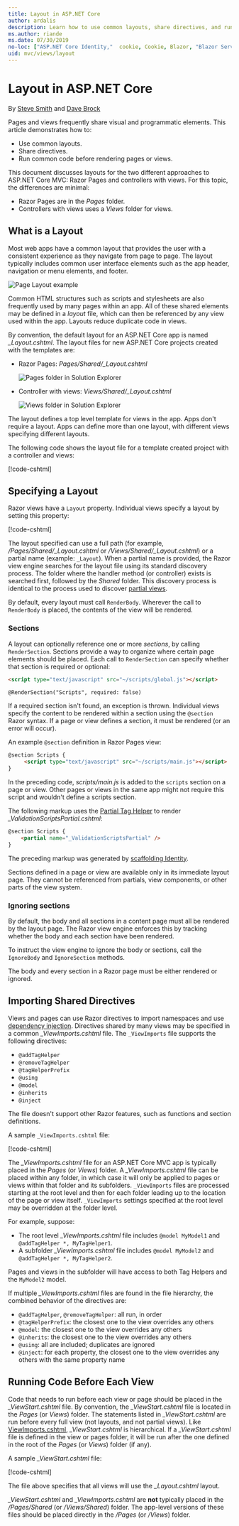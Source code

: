 ```yaml
---
title: Layout in ASP.NET Core
author: ardalis
description: Learn how to use common layouts, share directives, and run common code before rendering views in an ASP.NET Core app.
ms.author: riande
ms.date: 07/30/2019
no-loc: ["ASP.NET Core Identity,"  cookie, Cookie, Blazor, "Blazor Server", "Blazor WebAssembly", "Identity", "Let's Encrypt", Razor, SignalR]
uid: mvc/views/layout
---
```

# Layout in ASP.NET Core

By [Steve Smith](https://ardalis.com/) and [Dave Brock](https://twitter.com/daveabrock)

Pages and views frequently share visual and programmatic elements. This article demonstrates how to:

* Use common layouts.
* Share directives.
* Run common code before rendering pages or views.

This document discusses layouts for the two different approaches to ASP.NET Core MVC: Razor Pages and controllers with views. For this topic, the differences are minimal:

* Razor Pages are in the *Pages* folder.
* Controllers with views uses a *Views* folder for views.

## What is a Layout

Most web apps have a common layout that provides the user with a consistent experience as they navigate from page to page. The layout typically includes common user interface elements such as the app header, navigation or menu elements, and footer.

![Page Layout example](layout/_static/page-layout.png)

Common HTML structures such as scripts and stylesheets are also frequently used by many pages within an app. All of these shared elements may be defined in a *layout* file, which can then be referenced by any view used within the app. Layouts reduce duplicate code in views.

By convention, the default layout for an ASP.NET Core app is named *_Layout.cshtml*. The layout files for new ASP.NET Core projects created with the templates are:

* Razor Pages: *Pages/Shared/_Layout.cshtml*

  ![Pages folder in Solution Explorer](layout/_static/rp-web-project-views.png)

* Controller with views: *Views/Shared/_Layout.cshtml*

  ![Views folder in Solution Explorer](layout/_static/mvc-web-project-views.png)

The layout defines a top level template for views in the app. Apps don't require a layout. Apps can define more than one layout, with different views specifying different layouts.

The following code shows the layout file for a template created project with a controller and views:

[!code-cshtml[](~/common/samples/WebApplication1/Views/Shared/_Layout.cshtml?highlight=44,72)]

## Specifying a Layout

Razor views have a `Layout` property. Individual views specify a layout by setting this property:

[!code-cshtml[](../../common/samples/WebApplication1/Views/_ViewStart.cshtml?highlight=2)]

The layout specified can use a full path (for example, */Pages/Shared/_Layout.cshtml* or */Views/Shared/_Layout.cshtml*) or a partial name (example: `_Layout`). When a partial name is provided, the Razor view engine searches for the layout file using its standard discovery process. The folder where the handler method (or controller) exists is searched first, followed by the *Shared* folder. This discovery process is identical to the process used to discover [partial views](xref:mvc/views/partial#partial-view-discovery).

By default, every layout must call `RenderBody`. Wherever the call to `RenderBody` is placed, the contents of the view will be rendered.

<a name="layout-sections-label"></a>
<!-- https://stackoverflow.com/questions/23327578 -->
### Sections

A layout can optionally reference one or more *sections*, by calling `RenderSection`. Sections provide a way to organize where certain page elements should be placed. Each call to `RenderSection` can specify whether that section is required or optional:

```html
<script type="text/javascript" src="~/scripts/global.js"></script>

@RenderSection("Scripts", required: false)
```

If a required section isn't found, an exception is thrown. Individual views specify the content to be rendered within a section using the `@section` Razor syntax. If a page or view defines a section, it must be rendered (or an error will occur).

An example `@section` definition in Razor Pages view:

```html
@section Scripts {
     <script type="text/javascript" src="~/scripts/main.js"></script>
}
```

In the preceding code, *scripts/main.js* is added to the `scripts` section on a page or view. Other pages or views in the same app might not require this script and wouldn't define a scripts section.

The following markup uses the [Partial Tag Helper](xref:mvc/views/tag-helpers/builtin-th/partial-tag-helper) to render  *_ValidationScriptsPartial.cshtml*:

```html
@section Scripts {
    <partial name="_ValidationScriptsPartial" />
}
```

The preceding markup was generated by [scaffolding Identity](xref:security/authentication/scaffold-identity).

Sections defined in a page or view are available only in its immediate layout page. They cannot be referenced from partials, view components, or other parts of the view system.

### Ignoring sections

By default, the body and all sections in a content page must all be rendered by the layout page. The Razor view engine enforces this by tracking whether the body and each section have been rendered.

To instruct the view engine to ignore the body or sections, call the `IgnoreBody` and `IgnoreSection` methods.

The body and every section in a Razor page must be either rendered or ignored.

<a name="viewimports"></a>

## Importing Shared Directives

Views and pages can use Razor directives to import namespaces and use [dependency injection](dependency-injection.md). Directives shared by many views may be specified in a common *_ViewImports.cshtml* file. The `_ViewImports` file supports the following directives:

* `@addTagHelper`
* `@removeTagHelper`
* `@tagHelperPrefix`
* `@using`
* `@model`
* `@inherits`
* `@inject`

The file doesn't support other Razor features, such as functions and section definitions.

A sample `_ViewImports.cshtml` file:

[!code-cshtml[](../../common/samples/WebApplication1/Views/_ViewImports.cshtml)]

The *_ViewImports.cshtml* file for an ASP.NET Core MVC app is typically placed in the *Pages* (or *Views*) folder. A *_ViewImports.cshtml* file can be placed within any folder, in which case it will only be applied to pages or views within that folder and its subfolders. `_ViewImports` files are processed starting at the root level and then for each folder leading up to the location of the page or view itself. `_ViewImports` settings specified at the root level may be overridden at the folder level.

For example, suppose:

* The  root level *_ViewImports.cshtml* file includes `@model MyModel1` and `@addTagHelper *, MyTagHelper1`.
* A subfolder  *_ViewImports.cshtml* file includes `@model MyModel2` and `@addTagHelper *, MyTagHelper2`.

Pages and views in the subfolder will have access to both Tag Helpers and the `MyModel2` model.

If multiple *_ViewImports.cshtml* files are found in the file hierarchy, the combined behavior of the directives are:

* `@addTagHelper`, `@removeTagHelper`: all run, in order
* `@tagHelperPrefix`: the closest one to the view overrides any others
* `@model`: the closest one to the view overrides any others
* `@inherits`: the closest one to the view overrides any others
* `@using`: all are included; duplicates are ignored
* `@inject`: for each property, the closest one to the view overrides any others with the same property name

<a name="viewstart"></a>

## Running Code Before Each View

Code that needs to run before each view or page should be placed in the *_ViewStart.cshtml* file. By convention, the *_ViewStart.cshtml* file is located in the *Pages* (or *Views*) folder. The statements listed in *_ViewStart.cshtml* are run before every full view (not layouts, and not partial views). Like [ViewImports.cshtml](xref:mvc/views/layout#viewimports), *_ViewStart.cshtml* is hierarchical. If a *_ViewStart.cshtml* file is defined in the view or pages folder, it will be run after the one defined in the root of the *Pages* (or *Views*) folder (if any).

A sample *_ViewStart.cshtml* file:

[!code-cshtml[](../../common/samples/WebApplication1/Views/_ViewStart.cshtml)]

The file above specifies that all views will use the *_Layout.cshtml* layout.

*_ViewStart.cshtml* and *_ViewImports.cshtml* are **not** typically placed in the */Pages/Shared* (or */Views/Shared*) folder. The app-level versions of these files should be placed directly in the */Pages* (or */Views*) folder.
